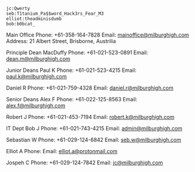 
```
jc:Qwerty
seb:T1tanium_Pa$$word_Hack3rs_Fear_M3
elliot:theadminisdumb
bob:b0bcat_
```



Main Office
Phone: +61-358-164-7828
Email: mainoffice@milburghigh.com
Address: 21 Albert Street, Brisborne, Austrilia

Principle
Dean MacDuffy
Phone: +61-021-523-0891
Email: dean.m@milburghigh.com

Junior Deans
Paul K
Phone: +61-021-523-4215
Email: paul.k@milburghigh.com

Daniel R
Phone: +61-021-759-4328
Email: daniel.r@milburghigh.com

Senior Deans
Alex F
Phone: +61-022-125-8563
Email: alex.f@milburghigh.com

Robert J
Phone: +61-021-453-7194
Email: robert.k@milburghigh.com

IT Dept
Bob J
Phone: +61-021-743-4215
Email: admin@milburghigh.com

Sebastian W
Phone: +61-029-124-6842
Email: seb.w@milburghigh.com

Elliot A
Phone:
Email: elliot.a@protonmail.com

Jospeh C
Phone: +61-029-124-7842
Email: jc@milburghigh.com
